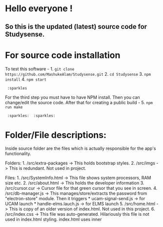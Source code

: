 # Hello everyone !

## So this is the updated (latest) source code for Studysense.


# For source code installation
To test this software -
	1. `git clone https://github.com/MashukeAlam/Studysense.git`
	2. `cd Studysense`
	3. `npm install`
	4. `npm start`
	
	 :sparkles

For the third step you must have to have NPM install.
Then you can change/edit the source code. After that for creating a public build - 
	5. `npm run make`
	
	 :sparkles:  :sparkles:

# Folder/File descriptions:
Inside source folder are the files which is actually responsible for the app's functionality.

Folders: 
	1. /src/extra-packages -> This holds bootstrap styles.
	2. /src/imgs -> This is redundant. Not used in project.
	
Files:
	1. /src/SystemInfo.html -> This file shows system processors, RAM size etc.
	2. /src/about.html -> This holds the developer information
	3. /src/cursor.cur -> Cursor file for that green cursor that you see in screen.
	4. /src/db-manager.js -> This manages/store/extracts the password from "electron-store" module. Then it triggers 
		* ucam-signal-send.js -> for UCAM launch
		* handle-elms.lauch.js -> for ELMS launch
	5. /src/home.html -> This is copy of an older version of index.html. Not used in this project.
	6. /src/index.css -> This file was auto-generated. Hilariously this file is not used in index.html styling. index.html uses inner <style> tags.
	7. /src/reload.svg -> this is material design icon for reload button.
	8. /src/renderer.js -> This file is mandatory for electron functionality. Electron holds its technical mumbo-jumbo inside this file temporarily in runtime.
	9. /src/script.js -> used for linking renderer.js
	10. /src/SubjectView.html -> Not used. This is later integrated inside index.html file.

# Some restrictions
Please don't publish your personally modified version of this app to public without my knowledge. ** You can however use it in your own PC.

<b>And please never mess with these files below:</b>
	1. /src/about.html
	2. /src/renderer.js
	3. /package-jock.json
	


	
# ** Contacts
** My Email: mjim181145@bscse.uiu.ac.bd
** My FB: Mash Jim
** My Dept. & Roll: CSE - 011-181-145
